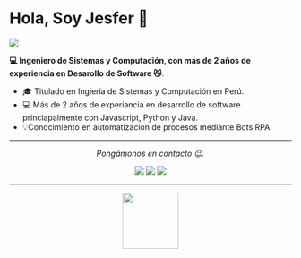 # Hola, Soy Jesfer 👋

![](https://github.com/halfrost/halfrost/blob/master/icons/header_.png)

**💻 Ingeniero de Sistemas y Computación, con más de 2 años de experiencia en Desarollo de Software 😼**.

- 🎓 Titulado en Ingiería de Sistemas y Computación en Perú.
- 💻 Más de 2 años de experiancia en desarrollo de software princiapalmente con Javascript, Python y Java.
- 💡Conocimiento en automatizacion de procesos mediante Bots RPA.

<hr>
<p align="center">
  <i>Pongámonos en contacto 😉.</i>

<p align="center">
<a href= "https://github.com/halfrost/Halfrost-Field/"><img src="https://img.icons8.com/?size=100&id=8bVNpI807DcA&format=png&color=000000"/></a>
<a href= "https://www.linkedin.com/in/halffrost/"><img src="https://img.icons8.com/material-outlined/30/000000/linkedin.png"/></a>
<a href= "https://halfrost.com"><img src="https://img.icons8.com/material-outlined/27/000000/geography.png"/></a>
</p>

---

<p align="center">
  <img src="https://raw.githubusercontent.com/coderjojo/coderjojo/master/img/github.gif" width=100>
  <br><br>
</p>

